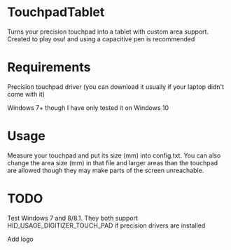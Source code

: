 # TouchpadTablet
Turns your precision touchpad into a tablet with custom area support. Created to play osu! and using a capacitive pen is recommended

# Requirements
Precision touchpad driver (you can download it usually if your laptop didn't come with it)

Windows 7+ though I have only tested it on Windows 10

# Usage
Measure your touchpad and put its size (mm) into config.txt. You can also change the area size (mm) in that file and larger areas than the touchpad are allowed though they may make parts of the screen unreachable.

# TODO
Test Windows 7 and 8/8.1. They both support HID_USAGE_DIGITIZER_TOUCH_PAD if precision drivers are installed

Add logo
